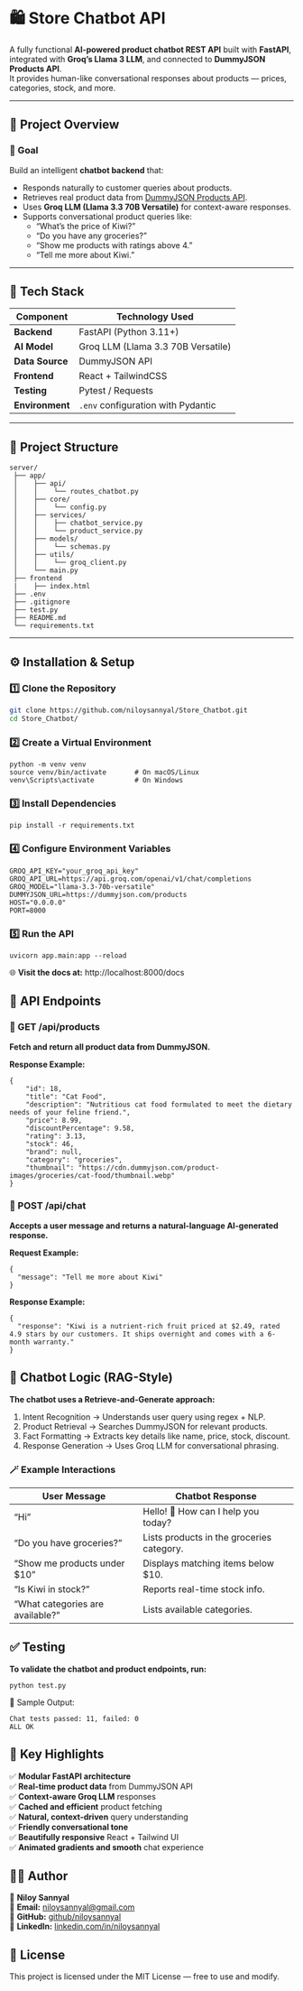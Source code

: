 # 🛍️ Store Chatbot API

A fully functional **AI-powered product chatbot REST API** built with **FastAPI**, integrated with **Groq’s Llama 3 LLM**, and connected to **DummyJSON Products API**.  
It provides human-like conversational responses about products — prices, categories, stock, and more.

---

## 🚀 Project Overview

### 🎯 Goal
Build an intelligent **chatbot backend** that:
- Responds naturally to customer queries about products.
- Retrieves real product data from [DummyJSON Products API](https://dummyjson.com/products).
- Uses **Groq LLM (Llama 3.3 70B Versatile)** for context-aware responses.
- Supports conversational product queries like:
  - “What’s the price of Kiwi?”
  - “Do you have any groceries?”
  - “Show me products with ratings above 4.”
  - “Tell me more about Kiwi.”

---

## 🧩 Tech Stack

| Component        | Technology Used |
|------------------|-----------------|
| **Backend**      | FastAPI (Python 3.11+) |
| **AI Model**     | Groq LLM (Llama 3.3 70B Versatile) |
| **Data Source**  | DummyJSON API |
| **Frontend**     | React + TailwindCSS |
| **Testing**      | Pytest / Requests |
| **Environment**  | `.env` configuration with Pydantic |

---

## 📁 Project Structure
```
server/
 ├── app/
 │    ├── api/
 │    │    └── routes_chatbot.py
 │    ├── core/
 │    │    └── config.py
 │    ├── services/
 │    │    ├── chatbot_service.py
 │    │    └── product_service.py
 │    ├── models/
 │    │    └── schemas.py
 │    ├── utils/
 │    │    └── groq_client.py
 │    └── main.py
 ├── frontend
 |    ├── index.html
 ├── .env
 ├── .gitignore
 ├── test.py
 ├── README.md
 └── requirements.txt
```


---

## ⚙️ Installation & Setup

### 1️⃣ Clone the Repository

```bash
git clone https://github.com/niloysannyal/Store_Chatbot.git
cd Store_Chatbot/
```
### 2️⃣ Create a Virtual Environment
```
python -m venv venv
source venv/bin/activate       # On macOS/Linux
venv\Scripts\activate          # On Windows
```
### 3️⃣ Install Dependencies
```
pip install -r requirements.txt
```
### 4️⃣ Configure Environment Variables
```
GROQ_API_KEY="your_groq_api_key"
GROQ_API_URL=https://api.groq.com/openai/v1/chat/completions
GROQ_MODEL="llama-3.3-70b-versatile"
DUMMYJSON_URL=https://dummyjson.com/products
HOST="0.0.0.0"
PORT=8000
```
### 5️⃣ Run the API
```
uvicorn app.main:app --reload
```
🌐 **Visit the docs at:** http://localhost:8000/docs

## 💬 API Endpoints
### 🔹 GET /api/products
**Fetch and return all product data from DummyJSON.**

**Response Example:**
```
{
    "id": 18,
    "title": "Cat Food",
    "description": "Nutritious cat food formulated to meet the dietary needs of your feline friend.",
    "price": 8.99,
    "discountPercentage": 9.58,
    "rating": 3.13,
    "stock": 46,
    "brand": null,
    "category": "groceries",
    "thumbnail": "https://cdn.dummyjson.com/product-images/groceries/cat-food/thumbnail.webp"
}
```
### 🔹 POST /api/chat
**Accepts a user message and returns a natural-language AI-generated response.**

**Request Example:**
```
{
  "message": "Tell me more about Kiwi"
}
```
**Response Example:**
```
{
  "response": "Kiwi is a nutrient-rich fruit priced at $2.49, rated 4.9 stars by our customers. It ships overnight and comes with a 6-month warranty."
}
```

## 🧠 Chatbot Logic (RAG-Style)
**The chatbot uses a Retrieve-and-Generate approach:**
1. Intent Recognition → Understands user query using regex + NLP.
2. Product Retrieval → Searches DummyJSON for relevant products.
3. Fact Formatting → Extracts key details like name, price, stock, discount.
4. Response Generation → Uses Groq LLM for conversational phrasing.

### 🪄 Example Interactions
| User Message                     | Chatbot Response                          |
| -------------------------------- | ----------------------------------------- |
| “Hi”                             | Hello! 👋 How can I help you today?       |
| “Do you have groceries?”         | Lists products in the groceries category. |
| “Show me products under $10”     | Displays matching items below $10.        |
| “Is Kiwi in stock?”              | Reports real-time stock info.             |
| “What categories are available?” | Lists available categories.               |

## ✅ Testing
**To validate the chatbot and product endpoints, run:**
```
python test.py
```
🧪 Sample Output:
```
Chat tests passed: 11, failed: 0
ALL OK
```

## 🧱 Key Highlights
✅ **Modular FastAPI architecture**  
✅ **Real-time product data** from DummyJSON API  
✅ **Context-aware Groq LLM** responses  
✅ **Cached and efficient** product fetching  
✅ **Natural, context-driven** query understanding  
✅ **Friendly conversational tone**  
✅ **Beautifully responsive** React + Tailwind UI  
✅ **Animated gradients and smooth** chat experience  


## 🧑‍💻 Author

👤 **Niloy Sannyal**  
💌 **Email:** [niloysannyal@gmail.com](mailto:Niloysannyal@gmail.com)    
🐙 **GitHub:** [github/niloysannyal](https://github.com/niloysannyal)  
💼 **LinkedIn:** [linkedin.com/in/niloysannyal](https://linkedin.com/in/niloysannyal)


## 🪪 License
This project is licensed under the MIT License — free to use and modify.
